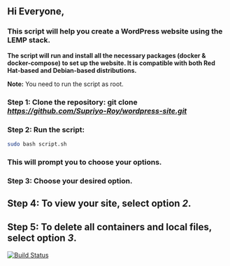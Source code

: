 ## Hi Everyone,

### This script will help you create a WordPress website using the LEMP stack.

**The script will run and install all the necessary packages (docker & docker-compose) to set up the website. It is compatible with both Red Hat-based and Debian-based distributions.**

**Note:** You need to run the script as root.

### **Step 1:** Clone the repository: git clone *https://github.com/Supriyo-Roy/wordpress-site.git*

### **Step 2:** Run the script: 
```sh 
sudo bash script.sh 
```
### This will prompt you to choose your options.

### **Step 3:** Choose your desired option.

## **Step 4:** To view your site, select option *2*.

## **Step 5:** To delete all containers and local files, select option *3*.

[![Build Status](https://travis-ci.org/joemccann/dillinger.svg?branch=master)](https://travis-ci.org/joemccann/dillinger)
